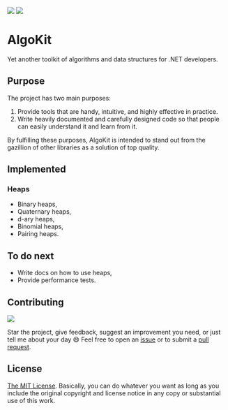 [![][build-img]][build]
[![][nuget-img]][nuget]

[build]:     https://ci.appveyor.com/project/PatrykGobiowski/algo-kit
[build-img]: https://ci.appveyor.com/api/projects/status/hrpmwirp95ib56qb?svg=true
[nuget]:     https://www.nuget.org/packages/AlgoKit
[nuget-img]: https://badge.fury.io/nu/AlgoKit.svg

# AlgoKit
Yet another toolkit of algorithms and data structures for .NET developers. 

## Purpose
The project has two main purposes:

1. Provide tools that are handy, intuitive, and highly effective in practice.
2. Write heavily documented and carefully designed code so that people can easily understand it and learn from it.

By fulfilling these purposes, AlgoKit is intended to stand out from the gazillion of other libraries as a solution of top quality.

## Implemented

### Heaps
* Binary heaps,
* Quaternary heaps,
* d-ary heaps,
* Binomial heaps,
* Pairing heaps.

## To do next
* Write docs on how to use heaps,
* Provide performance tests.

## Contributing
[![][email-img]](mailto:ortorektyk@gmail.com)

Star the project, give feedback, suggest an improvement you need, or just tell me about your day :smile: Feel free to open an [issue] or to submit a [pull request].

## License
[The MIT License](LICENSE). Basically, you can do whatever you want as long as you include the original copyright and license notice in any copy or substantial use of this work.

[email-img]: https://img.shields.io/badge/email-to%20ortorektyk%40gmail.com-brightgreen.svg
[issue]: https://github.com/pgolebiowski/algo-kit/issues
[pull request]: https://github.com/pgolebiowski/algo-kit/pulls
